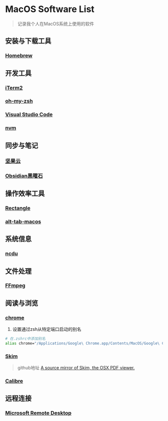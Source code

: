 # MacOS Software List

> 记录我个人在MacOS系统上使用的软件

## 安装与下载工具

### [Homebrew](https://brew.sh/)

## 开发工具

### [iTerm2](https://iterm2.com)

### [oh-my-zsh](https://ohmyz.sh)

### [Visual Studio Code](https://code.visualstudio.com)

### [nvm](https://github.com/nvm-sh/nvm)

## 同步与笔记

### [坚果云](https://www.jianguoyun.com)

### [Obsidian黑曜石](https://obsidian.md)

## 操作效率工具

### [Rectangle](https://github.com/rxhanson/Rectangle)

### [alt-tab-macos](https://github.com/lwouis/alt-tab-macos)

## 系统信息

### [ncdu](https://dev.yorhel.nl/ncdu)

## 文件处理

### [FFmpeg](https://ffmpeg.org/)

## 阅读与浏览

### [chrome](https://www.google.com/chrome/)

1. 设置通过zsh从特定端口启动的别名

```sh
# 在.zshrc中添加别名
alias chrome="/Applications/Google\ Chrome.app/Contents/MacOS/Google\ Chrome --remote-debugging-port=9222"
```

### [Skim](https://skim-app.sourceforge.io/)

> github地址 [A source mirror of Skim, the OSX PDF viewer.](https://github.com/jasongrout/skim)

### [Calibre](https://calibre-ebook.com/download)

## 远程连接

### [Microsoft Remote Desktop](https://learn.microsoft.com/en-us/windows-server/remote/remote-desktop-services/clients/remote-desktop-clients)
